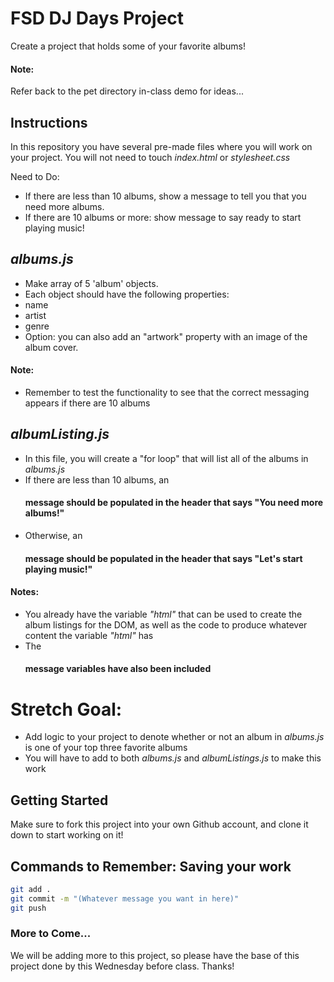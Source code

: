 # FSD DJ Days Project

Create a project that holds some of your favorite albums!

#### Note:
Refer back to the pet directory in-class demo for ideas...

## Instructions

In this repository you have several pre-made files where you will work on your project. You will not need to touch *index.html* or *stylesheet.css*

Need to Do:
- If there are less than 10 albums, show a message to tell you that you need more albums. 
- If there are 10 albums or more: show message to say ready to start playing music!

## *albums.js*
- Make array of 5 'album' objects. 
- Each object should have the following properties: 
- name
- artist
- genre
- Option: you can also add an "artwork" property with an image of the album cover.

#### Note:

- Remember to test the functionality to see that the correct messaging appears if there are 10 albums

## *albumListing.js*
- In this file, you will create a "for loop" that will list all of the albums in *albums.js*
- If there are less than 10 albums, an *<h4>* message should be populated in the header that says "You need more albums!"
- Otherwise, an *<h4>* message should be populated in the header that says "Let's start playing music!"

#### Notes:

- You already have the variable *"html"* that can be used to create the album listings for the DOM, as well as the code to produce whatever content the variable *"html"* has
- The *<h4>* message variables have also been included

# Stretch Goal:
- Add logic to your project to denote whether or not an album in *albums.js* is one of your top three favorite albums
- You will have to add to both *albums.js* and *albumListings.js* to make this work

## Getting Started
Make sure to fork this project into your own Github account, and clone it down to start working on it! 

## Commands to Remember: Saving your work 

```bash
git add .
git commit -m "(Whatever message you want in here)"
git push
```

### More to Come... 

We will be adding more to this project, so please have the base of this project done by this Wednesday before class. Thanks!